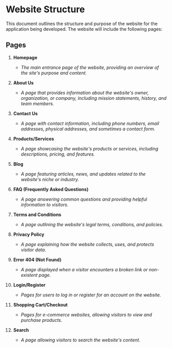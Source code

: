# Website Structure

This document outlines the structure and purpose of the website for the application being developed. The website will include the following pages:

## Pages

1. **Homepage**
   - *The main entrance page of the website, providing an overview of the site's purpose and content.*

2. **About Us**
   - *A page that provides information about the website's owner, organization, or company, including mission statements, history, and team members.*

3. **Contact Us**
   - *A page with contact information, including phone numbers, email addresses, physical addresses, and sometimes a contact form.*

4. **Products/Services**
   - *A page showcasing the website's products or services, including descriptions, pricing, and features.*

5. **Blog**
   - *A page featuring articles, news, and updates related to the website's niche or industry.*

6. **FAQ (Frequently Asked Questions)**
   - *A page answering common questions and providing helpful information to visitors.*

7. **Terms and Conditions**
   - *A page outlining the website's legal terms, conditions, and policies.*

8. **Privacy Policy**
   - *A page explaining how the website collects, uses, and protects visitor data.*

9. **Error 404 (Not Found)**
   - *A page displayed when a visitor encounters a broken link or non-existent page.*

10. **Login/Register**
    - *Pages for users to log in or register for an account on the website.*

11. **Shopping Cart/Checkout**
    - *Pages for e-commerce websites, allowing visitors to view and purchase products.*

12. **Search**
    - *A page allowing visitors to search the website's content.*
